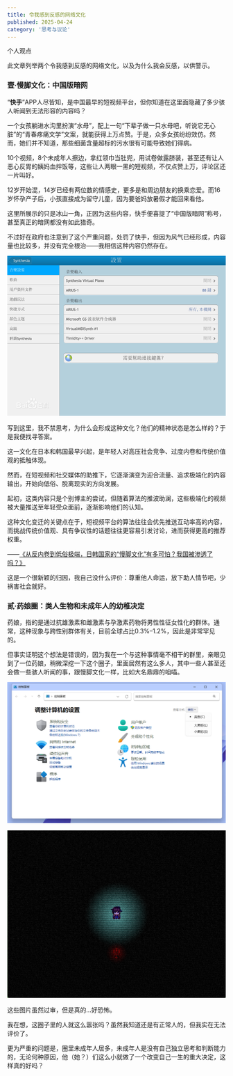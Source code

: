 ```yaml
---
title: 令我感到反感的网络文化
published: 2025-04-24
category: '思考与议论'
---
```


个人观点

此文章列举两个令我感到反感的网络文化，以及为什么我会反感，以供警示。

### 壹·慢脚文化：中国版暗网

“**快手**”APP人尽皆知，是中国最早的短视频平台，但你知道在这里面隐藏了多少骇人听闻到无法形容的内容吗？

一个女孩躺进水沟里扮演“水母”，配上一句“下辈子做一只水母吧，听说它无心脏”的“青春疼痛文学”文案，就能获得上万点赞。于是，众多女孩纷纷效仿。然而，她们并不知道，那些细菌含量超标的污水很有可能导致她们得病。

10个视频，8个未成年人擦边，拿红领巾当肚兜，用试卷做露脐装，甚至还有让人恶心反胃的姨妈血拌饭等，这些让人两眼一黑的短视频，不仅点赞上万，评论区还一片叫好。

12岁开始混，14岁已经有两位数的情感史，更多是和周边朋友的换乘恋爱。而16岁怀孕产子后，小孩直接成为留守儿童，因为要爸妈放暑假才能回来看他。

这里所展示的只是冰山一角，正因为这些内容，快手便喜提了“中国版暗网”称号，甚至真正的暗网都没有如此猎奇。

不过好在政府也注意到了这个严重问题，处罚了快手，但因为风气已经形成，内容量也比较多，并没有完全根治——我相信这种内容仍然存在。

![](images/image.png)

写到这里，我不禁思考，为什么会形成这种文化？他们的精神状态是怎么样的？于是我便找寻答案。

这一文化在日本和韩国最早兴起，是年轻人对高压社会竞争、过度内卷和传统价值观的抵触体现。

然而，在短视频和社交媒体的助推下，它逐渐演变为迎合流量、追求极端化的内容输出，开始向低俗、脱离现实的方向发展。

起初，这类内容只是个别博主的尝试，但随着算法的推波助澜，这些极端化的视频被大量推送至年轻受众面前，逐渐影响他们的认知。

这种文化变迁的关键点在于，短视频平台的算法往往会优先推送互动率高的内容，而挑战传统价值观、具有争议性的话题往往更容易引发讨论，进而获得更高的推荐权重。

——[《从反内卷到低俗极端，日韩国家的“慢脚文化”有多可怕？我国被渗透了吗？》](https://news.qq.com/rain/a/20250303A08NOG00)

这是一个很新颖的归因，我自己没什么评价：尊重他人命运，放下助人情节吧，少祸害社会就好。

### 贰·药娘圈：类人生物和未成年人的幼稚决定

药娘，指的是通过抗雄激素和雌激素与孕激素药物将男性性征女性化的群体。通常，这种现象与跨性别群体有关，目前全球占比0.3%–1.2%，因此是非常罕见的。

但事实证明这个想法是错误的，因为我在一个与这种事情毫不相干的群里，亲眼见到了一位药娘，稍微深挖一下这个圈子，里面居然有这么多人，其中一些人甚至还会做一些骇人听闻的事，跟慢脚文化一样，比如大名鼎鼎的咱喵。

![](images/image-4.png)

![](images/image-11.png)

这些图片虽然过审，但是真的...好恐怖。

我在想，这圈子里的人就这么嚣张吗？虽然我知道还是有正常人的，但我实在无法评价了。

更为严重的问题是，圈里未成年人居多，未成年人是没有自己独立思考和判断能力的，无论何种原因，他（她？）们这么小就做了一个改变自己一生的重大决定，这样真的好吗？